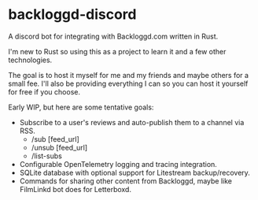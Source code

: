 # backloggd-discord

A discord bot for integrating with Backloggd.com written in Rust.

I'm new to Rust so using this as a project to learn it and a few other technologies.

The goal is to host it myself for me and my friends and maybe others for a small fee. I'll
also be providing everything I can so you can host it yourself for free if you choose.

Early WIP, but here are some tentative goals:

- Subscribe to a user's reviews and auto-publish them to a channel via RSS.
    - /sub [feed_url]
    - /unsub [feed_url]
    - /list-subs
- Configurable OpenTelemetry logging and tracing integration.
- SQLite database with optional support for Litestream backup/recovery.
- Commands for sharing other content from Backloggd, maybe like FilmLinkd bot does for Letterboxd.
